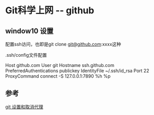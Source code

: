 # Git科学上网 -- github

## window10 设置

配置ssh访问，也即是git clone git@github.com:xxxx这种

.ssh/config文件配置

  Host github.com
  User git
  Hostname ssh.github.com
  PreferredAuthentications publickey
  IdentityFile ~/.ssh/id_rsa
  Port 22
  ProxyCommand connect -S 127.0.0.1:7890 %h %p

## 参考

[git 设置和取消代理](https://gist.github.com/laispace/666dd7b27e9116faece6)
